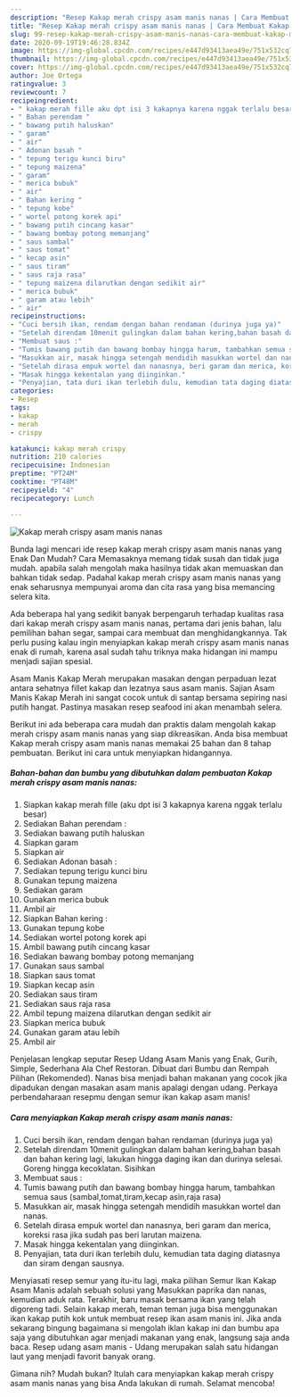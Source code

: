 ```yaml
---
description: "Resep Kakap merah crispy asam manis nanas | Cara Membuat Kakap merah crispy asam manis nanas Yang Lezat"
title: "Resep Kakap merah crispy asam manis nanas | Cara Membuat Kakap merah crispy asam manis nanas Yang Lezat"
slug: 99-resep-kakap-merah-crispy-asam-manis-nanas-cara-membuat-kakap-merah-crispy-asam-manis-nanas-yang-lezat
date: 2020-09-19T19:46:28.834Z
image: https://img-global.cpcdn.com/recipes/e447d93413aea49e/751x532cq70/kakap-merah-crispy-asam-manis-nanas-foto-resep-utama.jpg
thumbnail: https://img-global.cpcdn.com/recipes/e447d93413aea49e/751x532cq70/kakap-merah-crispy-asam-manis-nanas-foto-resep-utama.jpg
cover: https://img-global.cpcdn.com/recipes/e447d93413aea49e/751x532cq70/kakap-merah-crispy-asam-manis-nanas-foto-resep-utama.jpg
author: Joe Ortega
ratingvalue: 3
reviewcount: 7
recipeingredient:
- " kakap merah fille aku dpt isi 3 kakapnya karena nggak terlalu besar"
- " Bahan perendam "
- " bawang putih haluskan"
- " garam"
- " air"
- " Adonan basah "
- " tepung terigu kunci biru"
- " tepung maizena"
- " garam"
- " merica bubuk"
- " air"
- " Bahan kering "
- " tepung kobe"
- " wortel potong korek api"
- " bawang putih cincang kasar"
- " bawang bombay potong memanjang"
- " saus sambal"
- " saus tomat"
- " kecap asin"
- " saus tiram"
- " saus raja rasa"
- " tepung maizena dilarutkan dengan sedikit air"
- " merica bubuk"
- " garam atau lebih"
- " air"
recipeinstructions:
- "Cuci bersih ikan, rendam dengan bahan rendaman (durinya juga ya)"
- "Setelah direndam 10menit gulingkan dalam bahan kering,bahan basah dan bahan kering lagi, lakukan hingga daging ikan dan durinya selesai. Goreng hingga kecoklatan. Sisihkan"
- "Membuat saus :"
- "Tumis bawang putih dan bawang bombay hingga harum, tambahkan semua saus (sambal,tomat,tiram,kecap asin,raja rasa)"
- "Masukkan air, masak hingga setengah mendidih masukkan wortel dan nanas."
- "Setelah dirasa empuk wortel dan nanasnya, beri garam dan merica, koreksi rasa jika sudah pas beri larutan maizena."
- "Masak hingga kekentalan yang diinginkan."
- "Penyajian, tata duri ikan terlebih dulu, kemudian tata daging diatasnya dan siram dengan sausnya."
categories:
- Resep
tags:
- kakap
- merah
- crispy

katakunci: kakap merah crispy 
nutrition: 210 calories
recipecuisine: Indonesian
preptime: "PT24M"
cooktime: "PT48M"
recipeyield: "4"
recipecategory: Lunch

---
```



![Kakap merah crispy asam manis nanas](https://img-global.cpcdn.com/recipes/e447d93413aea49e/751x532cq70/kakap-merah-crispy-asam-manis-nanas-foto-resep-utama.jpg)

Bunda lagi mencari ide resep kakap merah crispy asam manis nanas yang Enak Dan Mudah? Cara Memasaknya memang tidak susah dan tidak juga mudah. apabila salah mengolah maka hasilnya tidak akan memuaskan dan bahkan tidak sedap. Padahal kakap merah crispy asam manis nanas yang enak seharusnya mempunyai aroma dan cita rasa yang bisa memancing selera kita.

Ada beberapa hal yang sedikit banyak berpengaruh terhadap kualitas rasa dari kakap merah crispy asam manis nanas, pertama dari jenis bahan, lalu pemilihan bahan segar, sampai cara membuat dan menghidangkannya. Tak perlu pusing kalau ingin menyiapkan kakap merah crispy asam manis nanas enak di rumah, karena asal sudah tahu triknya maka hidangan ini mampu menjadi sajian spesial.

Asam Manis Kakap Merah merupakan masakan dengan perpaduan lezat antara sehatnya fillet kakap dan lezatnya saus asam manis. Sajian Asam Manis Kakap Merah ini sangat cocok untuk di santap bersama sepiring nasi putih hangat. Pastinya masakan resep seafood ini akan menambah selera.


Berikut ini ada beberapa cara mudah dan praktis dalam mengolah kakap merah crispy asam manis nanas yang siap dikreasikan. Anda bisa membuat Kakap merah crispy asam manis nanas memakai 25 bahan dan 8 tahap pembuatan. Berikut ini cara untuk menyiapkan hidangannya.

<!--inarticleads1-->

##### Bahan-bahan dan bumbu yang dibutuhkan dalam pembuatan Kakap merah crispy asam manis nanas:

1. Siapkan  kakap merah fille (aku dpt isi 3 kakapnya karena nggak terlalu besar)
1. Sediakan  Bahan perendam :
1. Sediakan  bawang putih haluskan
1. Siapkan  garam
1. Siapkan  air
1. Sediakan  Adonan basah :
1. Sediakan  tepung terigu kunci biru
1. Gunakan  tepung maizena
1. Sediakan  garam
1. Gunakan  merica bubuk
1. Ambil  air
1. Siapkan  Bahan kering :
1. Gunakan  tepung kobe
1. Sediakan  wortel potong korek api
1. Ambil  bawang putih cincang kasar
1. Sediakan  bawang bombay potong memanjang
1. Gunakan  saus sambal
1. Siapkan  saus tomat
1. Siapkan  kecap asin
1. Sediakan  saus tiram
1. Sediakan  saus raja rasa
1. Ambil  tepung maizena dilarutkan dengan sedikit air
1. Siapkan  merica bubuk
1. Gunakan  garam atau lebih
1. Ambil  air


Penjelasan lengkap seputar Resep Udang Asam Manis yang Enak, Gurih, Simple, Sederhana Ala Chef Restoran. Dibuat dari Bumbu dan Rempah Pilihan (Rekomended). Nanas bisa menjadi bahan makanan yang cocok jika dipadukan dengan masakan asam manis apalagi dengan udang. Perkaya perbendaharaan resepmu dengan semur ikan kakap asam manis! 

<!--inarticleads2-->

##### Cara menyiapkan Kakap merah crispy asam manis nanas:

1. Cuci bersih ikan, rendam dengan bahan rendaman (durinya juga ya)
1. Setelah direndam 10menit gulingkan dalam bahan kering,bahan basah dan bahan kering lagi, lakukan hingga daging ikan dan durinya selesai. Goreng hingga kecoklatan. Sisihkan
1. Membuat saus :
1. Tumis bawang putih dan bawang bombay hingga harum, tambahkan semua saus (sambal,tomat,tiram,kecap asin,raja rasa)
1. Masukkan air, masak hingga setengah mendidih masukkan wortel dan nanas.
1. Setelah dirasa empuk wortel dan nanasnya, beri garam dan merica, koreksi rasa jika sudah pas beri larutan maizena.
1. Masak hingga kekentalan yang diinginkan.
1. Penyajian, tata duri ikan terlebih dulu, kemudian tata daging diatasnya dan siram dengan sausnya.


Menyiasati resep semur yang itu-itu lagi, maka pilihan Semur Ikan Kakap Asam Manis adalah sebuah solusi yang Masukkan paprika dan nanas, kemudian aduk rata. Terakhir, baru masak bersama ikan yang telah digoreng tadi. Selain kakap merah, teman teman juga bisa menggunakan ikan kakap putih kok untuk membuat resep ikan asam manis ini. Jika anda sekarang bingung bagaimana si mengolah iklan kakap ini dan bumbu apa saja yang dibutuhkan agar menjadi makanan yang enak, langsung saja anda baca. Resep udang asam manis - Udang merupakan salah satu hidangan laut yang menjadi favorit banyak orang. 

Gimana nih? Mudah bukan? Itulah cara menyiapkan kakap merah crispy asam manis nanas yang bisa Anda lakukan di rumah. Selamat mencoba!
